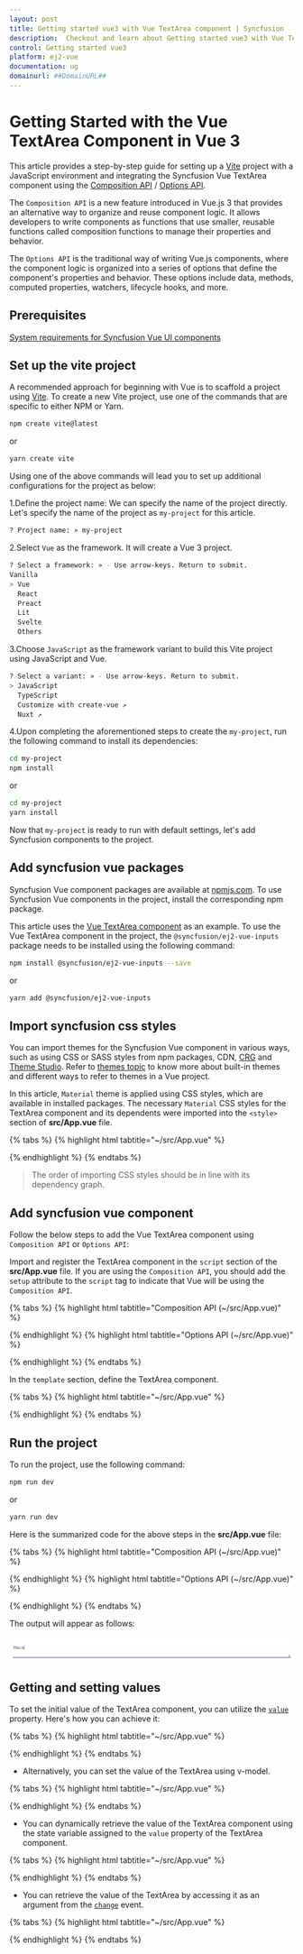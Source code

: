```yaml
---
layout: post
title: Getting started vue3 with Vue TextArea component | Syncfusion
description:  Checkout and learn about Getting started vue3 with Vue TextArea component of Syncfusion Essential JS 2 and more details.
control: Getting started vue3 
platform: ej2-vue
documentation: ug
domainurl: ##DomainURL##
---
```


# Getting Started with the Vue TextArea Component in Vue 3

This article provides a step-by-step guide for setting up a [Vite](https://vitejs.dev/) project with a JavaScript environment and integrating the Syncfusion Vue TextArea component using the [Composition API](https://vuejs.org/guide/introduction.html#composition-api) / [Options API](https://vuejs.org/guide/introduction.html#options-api).

The `Composition API` is a new feature introduced in Vue.js 3 that provides an alternative way to organize and reuse component logic. It allows developers to write components as functions that use smaller, reusable functions called composition functions to manage their properties and behavior.

The `Options API` is the traditional way of writing Vue.js components, where the component logic is organized into a series of options that define the component's properties and behavior. These options include data, methods, computed properties, watchers, lifecycle hooks, and more.

## Prerequisites

[System requirements for Syncfusion Vue UI components](https://ej2.syncfusion.com/vue/documentation/system-requirements/)

## Set up the vite project

A recommended approach for beginning with Vue is to scaffold a project using [Vite](https://vitejs.dev/). To create a new Vite project, use one of the commands that are specific to either NPM or Yarn.

```bash
npm create vite@latest
```

or

```bash
yarn create vite
```

Using one of the above commands will lead you to set up additional configurations for the project as below:

1.Define the project name: We can specify the name of the project directly. Let's specify the name of the project as `my-project` for this article.

```bash
? Project name: » my-project
```

2.Select `Vue` as the framework. It will create a Vue 3 project.

```bash
? Select a framework: » - Use arrow-keys. Return to submit.
Vanilla
> Vue
  React
  Preact
  Lit
  Svelte
  Others
```

3.Choose `JavaScript` as the framework variant to build this Vite project using JavaScript and Vue.

```bash
? Select a variant: » - Use arrow-keys. Return to submit.
> JavaScript
  TypeScript
  Customize with create-vue ↗
  Nuxt ↗
```

4.Upon completing the aforementioned steps to create the `my-project`, run the following command to install its dependencies:

```bash
cd my-project
npm install
```

or

```bash
cd my-project
yarn install
```

Now that `my-project` is ready to run with default settings, let's add Syncfusion components to the project.

## Add syncfusion vue packages

Syncfusion Vue component packages are available at [npmjs.com](https://www.npmjs.com/search?q=ej2-vue). To use Syncfusion Vue components in the project, install the corresponding npm package.

This article uses the [Vue TextArea component](https://www.syncfusion.com/vue-components/vue-textarea) as an example. To use the Vue TextArea component in the project, the `@syncfusion/ej2-vue-inputs` package needs to be installed using the following command:

```bash
npm install @syncfusion/ej2-vue-inputs --save
```

or

```bash
yarn add @syncfusion/ej2-vue-inputs
```

## Import syncfusion css styles

You can import themes for the Syncfusion Vue component in various ways, such as using CSS or SASS styles from npm packages, CDN, [CRG](https://ej2.syncfusion.com/javascript/documentation/common/custom-resource-generator/) and [Theme Studio](https://ej2.syncfusion.com/vue/documentation/appearance/theme-studio/). Refer to [themes topic](https://ej2.syncfusion.com/vue/documentation/appearance/theme/) to know more about built-in themes and different ways to refer to themes in a Vue project.

In this article, `Material` theme is applied using CSS styles, which are available in installed packages. The necessary `Material` CSS styles for the TextArea component and its dependents were imported into the `<style>` section of **src/App.vue** file.

{% tabs %}
{% highlight html tabtitle="~/src/App.vue" %}

<style>
  @import "../node_modules/@syncfusion/ej2-base/styles/material.css";
  @import "../node_modules/@syncfusion/ej2-vue-inputs/styles/material.css";
</style>

{% endhighlight %}
{% endtabs %}

> The order of importing CSS styles should be in line with its dependency graph.

## Add syncfusion vue component

Follow the below steps to add the Vue TextArea component using `Composition API` or `Options API`:

Import and register the TextArea component in the `script` section of the **src/App.vue** file. If you are using the `Composition API`, you should add the `setup` attribute to the `script` tag to indicate that Vue will be using the `Composition API`.

{% tabs %}
{% highlight html tabtitle="Composition API (~/src/App.vue)" %}

<script setup>
  import { TextAreaComponent as EjsTextArea } from "@syncfusion/ej2-vue-inputs";
</script>

{% endhighlight %}
{% highlight html tabtitle="Options API (~/src/App.vue)" %}

<script>
import { TextAreaComponent } from "@syncfusion/ej2-vue-inputs";
//Component registeration
export default {
    name: "App",
    components: {
        'ejs-textarea' :TextAreaComponent,
    }
}
</script>

{% endhighlight %}
{% endtabs %}
   
In the `template` section, define the TextArea component.

{% tabs %}
{% highlight html tabtitle="~/src/App.vue" %}

<template>
    <div class='wrap'>
        <ejs-textarea id="default"></ejs-textarea>
    </div>
</template>

{% endhighlight %}
{% endtabs %}

## Run the project

To run the project, use the following command:

```bash
npm run dev
```

or

```bash
yarn run dev
```

Here is the summarized code for the above steps in the **src/App.vue** file:

{% tabs %}
{% highlight html tabtitle="Composition API (~/src/App.vue)" %}

<template>
    <div class ='wrap'>
        <div id ='input-container'>
            <ejs-textarea id='default'></ejs-textarea>
        </div>
    </div>
</template>

<script setup>
import { TextAreaComponent as EjsTextArea } from '@syncfusion/ej2-vue-inputs';
</script>

<style>
  @import "../node_modules/@syncfusion/ej2-base/styles/material.css";
  @import "../node_modules/@syncfusion/ej2-vue-inputs/styles/material.css";

  .wrap {
    box-sizing: border-box;
    margin: 0 auto;
    padding: 20px 10px;
    width: 340px;
  }
</style>

{% endhighlight %}
{% highlight html tabtitle="Options API (~/src/App.vue)" %}

<template>
  <div class ='wrap'>
    <div id ='input-container'>
      <ejs-textarea id='default'></ejs-textarea>
    </div>
  </div>
</template>
<script>
import { TextAreaComponent } from '@syncfusion/ej2-vue-inputs';

export default {
   components: {
    'ejs-textarea': TextAreaComponent
   },
   data: function() {
        return { }
    }
}
</script>
<style>
  @import "../node_modules/@syncfusion/ej2-base/styles/material.css";
  @import "../node_modules/@syncfusion/ej2-vue-inputs/styles/material.css";

  .wrap {
    box-sizing: border-box;
    margin: 0 auto;
    padding: 20px 10px;
    width: 340px;
  }
</style>

{% endhighlight %}
{% endtabs %}

The output will appear as follows:

![Output](./images/textarea-control.png)

## Getting and setting values

To set the initial value of the TextArea component, you can utilize the [`value`](https://ej2.syncfusion.com/vue/documentation/api/textarea/#value) property. Here's how you can achieve it:

{% tabs %}
{% highlight html tabtitle="~/src/App.vue" %}

<template>
    <div class='wrap'>
        <ejs-textarea id="default" value="comments"></ejs-textarea>
    </div>
</template>

<script>
import Vue from 'vue';
import { TextAreaComponent  } from "@syncfusion/ej2-vue-inputs";

export default {
    components: {
    'ejs-textarea': TextAreaComponent
    },
    data: function() {
      return { }
    }
}
</script>

<style>
@import '../node_modules/@syncfusion/ej2-base/styles/material.css';
@import '../node_modules/@syncfusion/ej2-inputs/styles/material.css';

.wrap {
  margin: 50px auto;
  text-align: center;
}

</style>

{% endhighlight %}
{% endtabs %}

* Alternatively, you can set the value of the TextArea using v-model.

{% tabs %}
{% highlight html tabtitle="~/src/App.vue" %}

<template>
    <div class='wrap'>
        <ejs-textarea id="default" v-model="value"></ejs-textarea>
    </div>
</template>

<script>
import Vue from 'vue';
import { TextAreaComponent  } from "@syncfusion/ej2-vue-inputs";

export default {
    components: {
    'ejs-textarea': TextAreaComponent
    },
    data: function() {
      return {
        value: 'Comments'
      }
    }
}
</script>

<style>
@import '../node_modules/@syncfusion/ej2-base/styles/material.css';
@import '../node_modules/@syncfusion/ej2-inputs/styles/material.css';

.wrap {
  margin: 50px auto;
  text-align: center;
}

</style>

{% endhighlight %}
{% endtabs %}

* You can dynamically retrieve the value of the TextArea component using the state variable assigned to the `value` property of the TextArea component.

{% tabs %}
{% highlight html tabtitle="~/src/App.vue" %}

<template>
    <div class='wrap'>
        <ejs-textarea id="default" v-model="value"></ejs-textarea>
        <button id="valuebtn" @click="onButtonClick">Get Value</button>
    </div>
</template>

<script>
import Vue from 'vue';
import { TextAreaComponent  } from "@syncfusion/ej2-vue-inputs";

export default {
    components: {
        'ejs-textarea': TextAreaComponent
    },
    data() {
        return {
            value: 'Comments'
        }
    },
    methods: {
        onButtonClick() {
            // Retrieve the value from the textarea
            const textareaValue = this.value;
            console.log(textareaValue);
        }
    }
}
</script>

<style>
@import '../node_modules/@syncfusion/ej2-base/styles/material.css';
@import '../node_modules/@syncfusion/ej2-inputs/styles/material.css';

.wrap {
  margin: 50px auto;
  text-align: center;
}
</style>

{% endhighlight %}
{% endtabs %}

* You can retrieve the value of the TextArea by accessing it as an argument from the [`change`](https://ej2.syncfusion.com/vue/documentation/api/textarea/#change) event.

{% tabs %}
{% highlight html tabtitle="~/src/App.vue" %}

<template>
    <div class='wrap'>
        <ejs-textarea id="default" v-model="value" :change="onChange"></ejs-textarea>
    </div>
</template>

<script>
import Vue from 'vue';
import { TextAreaComponent  } from "@syncfusion/ej2-vue-inputs";

export default {
    components: {
        'ejs-textarea': TextAreaComponent
    },
    data() {
        return {
            value: 'Comments'
        }
    },
    methods: {
        onChange: function(args) {
          let textareaValue = args.value;
        }
    }
}
</script>

<style>
@import '../node_modules/@syncfusion/ej2-base/styles/material.css';
@import '../node_modules/@syncfusion/ej2-inputs/styles/material.css';

.wrap {
  margin: 50px auto;
  text-align: center;
}
</style>

{% endhighlight %}
{% endtabs %}
